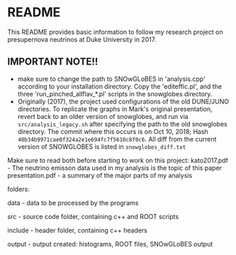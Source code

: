 # README

This README provides basic information to follow my research project on presupernova neutrinos at Duke University in 2017.

## IMPORTANT NOTE!!

- make sure to change the path to SNOwGLoBES in 'analysis.cpp' according to your installation directory. Copy the 'editeffic.pl', and the three 'run_pinched_allflav_*.pl' scripts in the snowglobes directory.
- Originally (2017), the project used configurations of the old DUNE/JUNO directories. To replicate the graphs in Mark's original presentation, revert back to an older version of snowglobes, and run via `src/analysis_legacy.sh` after specifying the path to the old snowglobes directory. The commit where this occurs is on Oct 10, 2018; Hash `48b34b9971cae0f324a2e1e694fc7f5610c8f0c6`. All diff from the current version of SNOWGLOBES is listed in
  `snowglobes_diff.txt`

Make sure to read both before starting to work on this project:
kato2017.pdf - The neutrino emisson data used in my analysis is the topic of this paper
presentation.pdf - a summary of the major parts of my analysis

folders:

data - data to be processed by the programs

src - source code folder, containing c++ and ROOT scripts

include - header folder, containing c++ headers

output - output created: histograms, ROOT files, SNOwGLoBES output

